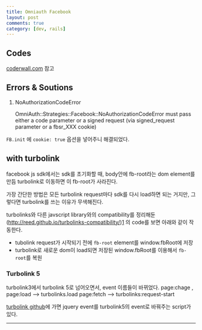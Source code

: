 ```yaml
---
title: Omniauth Facebook
layout: post
comments: true
category: [dev, rails]
--- 
```


## Codes

[coderwall.com][3] 참고


## Errors & Soutions

1. NoAuthorizationCodeError

    OmniAuth::Strategies::Facebook::NoAuthorizationCodeError must pass either a code parameter or a signed request (via signed_request parameter or a fbsr_XXX cookie)


`FB.init` 에 `cookie: true` 옵션을 넣어주니 해결되었다.


## with turbolink

facebook js sdk에서는 sdk를 초기화할 때, body안에 fb-root라는 dom element를 만듬
turbolink로 이동하면 이 fb-root가 사라진다.

가장 간단한 방법은 모든 turbolink request마다 sdk를 다시 load하면 되는 거지만, 그렇다면 turbolink를 쓰는 이유가 무색해진다.

turbolinks와 다른 javscript library와의 compatibility를 정리해둔 (http://reed.github.io/turbolinks-compatibility/)[1] 의 code를 보면 아래와 같이 작동한다.

- tubolink request가 시작되기 전에 `fb-root` element를 window.fbRoot에 저장
- turbolink로 새로운 dom이 load되면 저장된 window.fbRoot를 이용해서 `fb-root`를 복원


### Turbolink 5

turbolink3에서 turbolink 5로 넘어오면서, event 이름들이 바뀌었다.
page:chage , page:load --> turbolinks.load
page:fetch --> turbolinks:request-start

[turbolink github][2]에 가면 jquery event를 turbolink5의 event로 바꿔주는 script가 있다.



---


[1]: http://reed.github.io/turbolinks-compatibility/facebook.html
[2]: https://github.com/turbolinks/turbolinks/blob/master/src/turbolinks/compatibility.coffee#L25
[3]: https://coderwall.com/p/bsfitw/ruby-on-rails-4-authentication-with-facebook-and-omniauth
